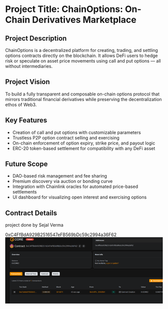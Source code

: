 # Project Title: ChainOptions: On-Chain Derivatives Marketplace

## Project Description

ChainOptions is a decentralized platform for creating, trading, and settling options contracts directly on the blockchain. It allows DeFi users to hedge risk or speculate on asset price movements using call and put options — all without intermediaries.

## Project Vision

To build a fully transparent and composable on-chain options protocol that mirrors traditional financial derivatives while preserving the decentralization ethos of Web3.

## Key Features

- Creation of call and put options with customizable parameters
- Trustless P2P option contract selling and exercising
- On-chain enforcement of option expiry, strike price, and payout logic
- ERC-20 token-based settlement for compatibility with any DeFi asset

## Future Scope

- DAO-based risk management and fee sharing
- Premium discovery via auction or bonding curve
- Integration with Chainlink oracles for automated price-based settlements
- UI dashboard for visualizing open interest and exercising options

## Contract Details
project done by Sejal Verma 

0xC4FfBdA929B2516547eFB569bDc59c2994a36F62
![alt text](image.png)